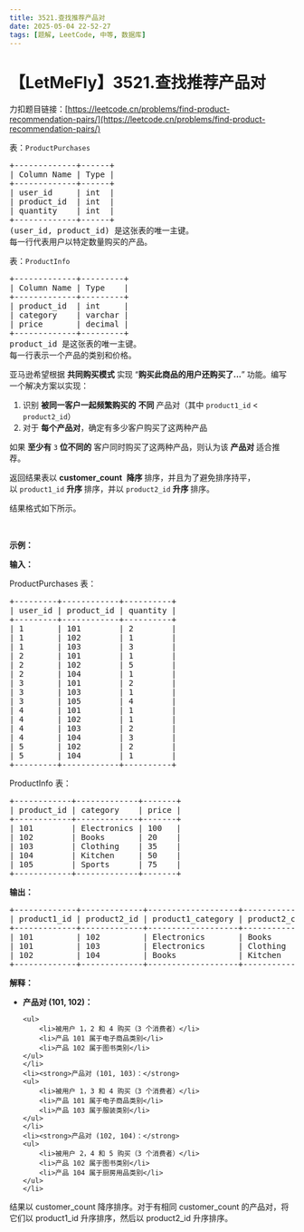 ```yaml
---
title: 3521.查找推荐产品对
date: 2025-05-04 22-52-27
tags: [题解, LeetCode, 中等, 数据库]
---
```


# 【LetMeFly】3521.查找推荐产品对

力扣题目链接：[https://leetcode.cn/problems/find-product-recommendation-pairs/](https://leetcode.cn/problems/find-product-recommendation-pairs/)

<p>表：<code>ProductPurchases</code></p>

<pre>
+-------------+------+
| Column Name | Type | 
+-------------+------+
| user_id     | int  |
| product_id  | int  |
| quantity    | int  |
+-------------+------+
(user_id, product_id) 是这张表的唯一主键。
每一行代表用户以特定数量购买的产品。
</pre>

<p>表：<code>ProductInfo</code></p>

<pre>
+-------------+---------+
| Column Name | Type    | 
+-------------+---------+
| product_id  | int     |
| category    | varchar |
| price       | decimal |
+-------------+---------+
product_id 是这张表的唯一主键。
每一行表示一个产品的类别和价格。
</pre>

<p>亚马逊希望根据 <strong>共同购买模式</strong> 实现 “<strong>购买此商品的用户还购买了...</strong>” 功能。编写一个解决方案以实现：</p>

<ol>
	<li>识别 <strong>被同一客户一起频繁购买的</strong> <strong>不同</strong> 产品对（其中&nbsp;<code>product1_id</code> &lt; <code>product2_id</code>）</li>
	<li>对于 <strong>每个产品对</strong>，确定有多少客户购买了这两种产品</li>
</ol>

<p>如果 <strong>至少有</strong> <code>3</code> <strong>位不同的</strong> 客户同时购买了这两种产品，则认为该&nbsp;<strong>产品对&nbsp;</strong>适合推荐。</p>

<p>返回结果表以<em>&nbsp;</em><strong>customer_count</strong>&nbsp; <strong>降序&nbsp;</strong>排序，并且为了避免排序持平，以&nbsp;<code>product1_id</code><em> </em><strong>升序&nbsp;</strong>排序，并以<em>&nbsp;</em><code>product2_id</code><em> </em><strong>升序 </strong>排序。</p>

<p>结果格式如下所示。</p>

<p>&nbsp;</p>

<p><strong class="example">示例：</strong></p>

<div class="example-block">
<p><strong>输入：</strong></p>

<p>ProductPurchases 表：</p>

<pre class="example-io">
+---------+------------+----------+
| user_id | product_id | quantity |
+---------+------------+----------+
| 1       | 101        | 2        |
| 1       | 102        | 1        |
| 1       | 103        | 3        |
| 2       | 101        | 1        |
| 2       | 102        | 5        |
| 2       | 104        | 1        |
| 3       | 101        | 2        |
| 3       | 103        | 1        |
| 3       | 105        | 4        |
| 4       | 101        | 1        |
| 4       | 102        | 1        |
| 4       | 103        | 2        |
| 4       | 104        | 3        |
| 5       | 102        | 2        |
| 5       | 104        | 1        |
+---------+------------+----------+
</pre>

<p>ProductInfo 表：</p>

<pre class="example-io">
+------------+-------------+-------+
| product_id | category    | price |
+------------+-------------+-------+
| 101        | Electronics | 100   |
| 102        | Books       | 20    |
| 103        | Clothing    | 35    |
| 104        | Kitchen     | 50    |
| 105        | Sports      | 75    |
+------------+-------------+-------+
</pre>

<p><strong>输出：</strong></p>

<pre class="example-io">
+-------------+-------------+-------------------+-------------------+----------------+
| product1_id | product2_id | product1_category | product2_category | customer_count |
+-------------+-------------+-------------------+-------------------+----------------+
| 101         | 102         | Electronics       | Books             | 3              |
| 101         | 103         | Electronics       | Clothing          | 3              |
| 102         | 104         | Books             | Kitchen           | 3              |
+-------------+-------------+-------------------+-------------------+----------------+
</pre>

<p><strong>解释：</strong></p>

<ul>
	<li><strong>产品对 (101, 102)：</strong>

	<ul>
		<li>被用户 1，2 和 4 购买（3 个消费者）</li>
		<li>产品 101 属于电子商品类别</li>
		<li>产品 102 属于图书类别</li>
	</ul>
	</li>
	<li><strong>产品对 (101, 103)：</strong>
	<ul>
		<li>被用户 1，3 和 4 购买（3 个消费者）</li>
		<li>产品 101 属于电子商品类别</li>
		<li>产品 103 属于服装类别</li>
	</ul>
	</li>
	<li><strong>产品对 (102, 104)：</strong>
	<ul>
		<li>被用户 2，4 和 5 购买（3 个消费者）</li>
		<li>产品 102 属于图书类别</li>
		<li>产品 104 属于厨房用品类别</li>
	</ul>
	</li>
</ul>

<p>结果以 customer_count 降序排序。对于有相同&nbsp;customer_count 的产品对，将它们以&nbsp;product1_id 升序排序，然后以 product2_id 升序排序。</p>
</div>


    